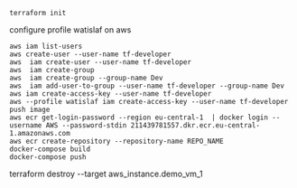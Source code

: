 `terraform init`

configure profile watislaf on aws

```
aws iam list-users
aws create-user --user-name tf-developer
aws  iam create-user --user-name tf-developer
aws  iam create-group
aws  iam create-group --group-name Dev
aws  iam add-user-to-group --user-name tf-developer --group-name Dev
aws iam create-access-key --user-name tf-developer
aws --profile watislaf iam create-access-key --user-name tf-developer
push image
aws ecr get-login-password --region eu-central-1  | docker login --username AWS --password-stdin 211439781557.dkr.ecr.eu-central-1.amazonaws.com
aws ecr create-repository --repository-name REPO_NAME
docker-compose build
docker-compose push   
```

terraform destroy --target aws_instance.demo_vm_1
